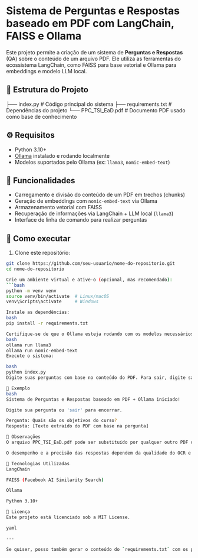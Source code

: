 # Sistema de Perguntas e Respostas baseado em PDF com LangChain, FAISS e Ollama

Este projeto permite a criação de um sistema de **Perguntas e Respostas** (QA) sobre o conteúdo de um arquivo PDF. Ele utiliza as ferramentas do ecossistema LangChain, como FAISS para base vetorial e Ollama para embeddings e modelo LLM local.

## 📂 Estrutura do Projeto

├── index.py # Código principal do sistema
├── requirements.txt # Dependências do projeto
└── PPC_TSI_EaD.pdf # Documento PDF usado como base de conhecimento


## ⚙️ Requisitos

- Python 3.10+
- [Ollama](https://ollama.com/) instalado e rodando localmente
- Modelos suportados pelo Ollama (ex: `llama3`, `nomic-embed-text`)

## 🧠 Funcionalidades

- Carregamento e divisão do conteúdo de um PDF em trechos (chunks)
- Geração de embeddings com `nomic-embed-text` via Ollama
- Armazenamento vetorial com FAISS
- Recuperação de informações via LangChain + LLM local (`llama3`)
- Interface de linha de comando para realizar perguntas

## 🚀 Como executar

1. Clone este repositório:

```bash
git clone https://github.com/seu-usuario/nome-do-repositorio.git
cd nome-do-repositorio

Crie um ambiente virtual e ative-o (opcional, mas recomendado):
```bash
python -m venv venv
source venv/bin/activate  # Linux/macOS
venv\Scripts\activate     # Windows

Instale as dependências:
bash
pip install -r requirements.txt

Certifique-se de que o Ollama esteja rodando com os modelos necessários:
bash
ollama run llama3
ollama run nomic-embed-text
Execute o sistema:

bash
python index.py
Digite suas perguntas com base no conteúdo do PDF. Para sair, digite sair.

📝 Exemplo
bash
Sistema de Perguntas e Respostas baseado em PDF + Ollama iniciado!

Digite sua pergunta ou 'sair' para encerrar.

Pergunta: Quais são os objetivos do curso?
Resposta: [Texto extraído do PDF com base na pergunta]

📌 Observações
O arquivo PPC_TSI_EaD.pdf pode ser substituído por qualquer outro PDF de interesse.

O desempenho e a precisão das respostas dependem da qualidade do OCR e da segmentação do texto.

🧩 Tecnologias Utilizadas
LangChain

FAISS (Facebook AI Similarity Search)

Ollama

Python 3.10+

📃 Licença
Este projeto está licenciado sob a MIT License.

yaml

---

Se quiser, posso também gerar o conteúdo do `requirements.txt` com os pacotes corretos. Deseja isso agora?


